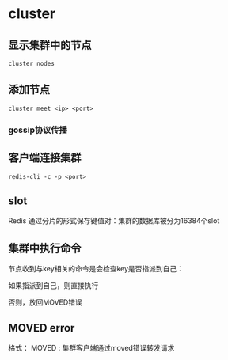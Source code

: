 # cluster



## 显示集群中的节点

```shell
cluster nodes
```



## 添加节点

```shell
cluster meet <ip> <port>
```

### gossip协议传播



## 客户端连接集群

```shell
redis-cli -c -p <port>
```





## slot

Redis 通过分片的形式保存键值对：集群的数据库被分为16384个slot





## 集群中执行命令

节点收到与key相关的命令是会检查key是否指派到自己：

如果指派到自己，则直接执行

否则，放回MOVED错误



## MOVED error
格式： MOVED <slot> <ip>:<port>
集群客户端通过moved错误转发请求





